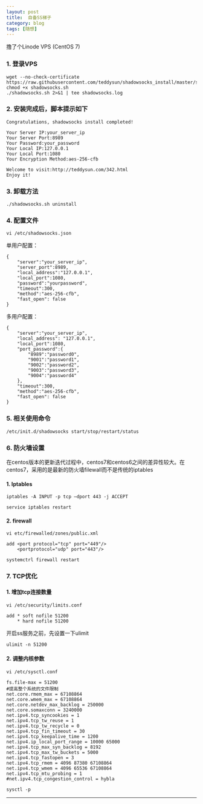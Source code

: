 ```yaml
---
layout: post  
title:  自备SS梯子  
category: blog  
tags: [随想]  
---  
```



撸了个Linode VPS  (CentOS 7)   
### 1.  登录VPS  

	wget --no-check-certificate https://raw.githubusercontent.com/teddysun/shadowsocks_install/master/shadowsocks.sh
	chmod +x shadowsocks.sh
	./shadowsocks.sh 2>&1 | tee shadowsocks.log    

### 2.  安装完成后，脚本提示如下  

	Congratulations, shadowsocks install completed!
	
	Your Server IP:your_server_ip
	Your Server Port:8989
	Your Password:your_password
	Your Local IP:127.0.0.1
	Your Local Port:1080
	Your Encryption Method:aes-256-cfb
	
	Welcome to visit:http://teddysun.com/342.html
	Enjoy it!   

### 3.  卸载方法  

	./shadowsocks.sh uninstall    

### 4.  配置文件  

	vi /etc/shadowsocks.json   

单用户配置：  

	{
		"server":"your_server_ip",
		"server_port":8989,
		"local_address":"127.0.0.1",
		"local_port":1080,
		"password":"yourpassword",
		"timeout":300,
		"method":"aes-256-cfb",
		"fast_open": false
	}

多用户配置：  

	{
    	"server":"your_server_ip",
    	"local_address": "127.0.0.1",
    	"local_port":1080,
    	"port_password":{
         	"8989":"password0",
         	"9001":"password1",
         	"9002":"password2",
         	"9003":"password3", 
         	"9004":"password4"
    	},
    	"timeout":300,
    	"method":"aes-256-cfb",
    	"fast_open": false
	}

### 5.  相关使用命令  

	/etc/init.d/shadowsocks start/stop/restart/status  

### 6.  防火墙设置  
  
在centos版本的更新迭代过程中，centos7和centos6之间的差异性较大。在centos7，采用的是最新的防火墙filewall而不是传统的iptables  

#### 1.  Iptables  

	iptables -A INPUT -p tcp –dport 443 -j ACCEPT
	
	service iptables restart

#### 2.  firewall  

	vi etc/firewalled/zones/public.xml
	
	add <port protocol="tcp" port="449"/>
		<portprotocol="udp" port="443"/>
	
	systemctrl firewall restart

### 7.  TCP优化  

#### 1.  增加tcp连接数量  

	vi /etc/security/limits.conf
	
	add * soft nofile 51200
		* hard nofile 51200

开启ss服务之前，先设置一下ulimit

	ulimit -n 51200

#### 2.  调整内核参数

	vi /etc/sysctl.conf
	
	fs.file-max = 51200
	#提高整个系统的文件限制
	net.core.rmem_max = 67108864
	net.core.wmem_max = 67108864
	net.core.netdev_max_backlog = 250000
	net.core.somaxconn = 3240000
	net.ipv4.tcp_syncookies = 1
	net.ipv4.tcp_tw_reuse = 1
	net.ipv4.tcp_tw_recycle = 0
	net.ipv4.tcp_fin_timeout = 30
	net.ipv4.tcp_keepalive_time = 1200
	net.ipv4.ip_local_port_range = 10000 65000
	net.ipv4.tcp_max_syn_backlog = 8192
	net.ipv4.tcp_max_tw_buckets = 5000
	net.ipv4.tcp_fastopen = 3
	net.ipv4.tcp_rmem = 4096 87380 67108864
	net.ipv4.tcp_wmem = 4096 65536 67108864
	net.ipv4.tcp_mtu_probing = 1
	#net.ipv4.tcp_congestion_control = hybla
	
	sysctl -p

---

